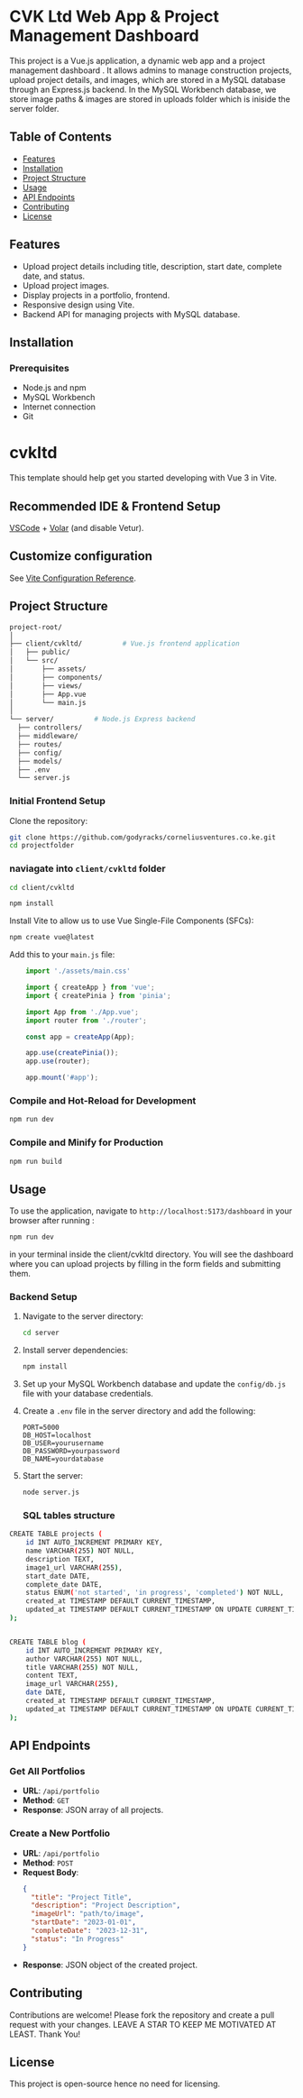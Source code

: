 # CVK Ltd  Web App & Project Management Dashboard

This project is a Vue.js application, a dynamic web app and  a project management dashboard . It allows admins to manage construction projects, upload project details, and images, which are stored in a MySQL database through an Express.js backend. In the MySQL Workbench database, we store image paths & images are stored in uploads folder which is iniside the server folder.


## Table of Contents
- [Features](#features)
- [Installation](#installation)
- [Project Structure](#project-structure)
- [Usage](#usage)
- [API Endpoints](#api-endpoints)
- [Contributing](#contributing)
- [License](#license)

## Features
- Upload project details including title, description, start date, complete date, and status.
- Upload project images.
- Display projects in a portfolio, frontend.
- Responsive design using Vite.
- Backend API for managing projects with MySQL database.

## Installation

### Prerequisites
- Node.js and npm
- MySQL Workbench
- Internet connection
- Git

# cvkltd

This template should help get you started developing with Vue 3 in Vite.

## Recommended IDE  & Frontend Setup

[VSCode](https://code.visualstudio.com/) + [Volar](https://marketplace.visualstudio.com/items?itemName=Vue.volar) (and disable Vetur).

## Customize configuration

See [Vite Configuration Reference](https://vitejs.dev/config/).


## Project Structure
  ```sh
project-root/
│
├── client/cvkltd/          # Vue.js frontend application
│   ├── public/
│   └── src/
│       ├── assets/
│       ├── components/
│       ├── views/
│       ├── App.vue
│       └── main.js
│
└── server/          # Node.js Express backend
    ├── controllers/
    ├── middleware/
    ├── routes/
    ├── config/
    ├── models/
    ├── .env
    └── server.js
```
### Initial Frontend Setup
 Clone the repository:

```sh
git clone https://github.com/godyracks/corneliusventures.co.ke.git
cd projectfolder
```

### naviagate into  ```client/cvkltd``` folder 
```sh
cd client/cvkltd
 ``` 
  

```sh
npm install
```
Install Vite to  allow us to use Vue Single-File Components (SFCs):

 ```sh
npm create vue@latest
 ```

Add this to your `main.js` file:
```js
    import './assets/main.css'

    import { createApp } from 'vue';
    import { createPinia } from 'pinia';

    import App from './App.vue';
    import router from './router';

    const app = createApp(App);

    app.use(createPinia());
    app.use(router);

    app.mount('#app');
```

### Compile and Hot-Reload for Development

```sh
npm run dev
```

### Compile and Minify for Production

```sh
npm run build
```


## Usage
To use the application, navigate to `http://localhost:5173/dashboard`  in your browser after running :
```sh 
npm run dev 
``` 
in your terminal inside the client/cvkltd directory.  You will see the dashboard where you can upload projects by filling in the form fields and submitting them.


### Backend Setup

1. Navigate to the server directory:
    ```sh
    cd server
    ```

2. Install server dependencies:
    ```sh
    npm install
    ```

3. Set up your MySQL Workbench database and update the `config/db.js` file with your database credentials.

4. Create a `.env` file in the server directory and add the following:
    ```env
    PORT=5000
    DB_HOST=localhost
    DB_USER=yourusername
    DB_PASSWORD=yourpassword
    DB_NAME=yourdatabase
    ```

5. Start the server:
    ```sh
    node server.js
    ```
    ### SQL tables structure
```sh
CREATE TABLE projects (
    id INT AUTO_INCREMENT PRIMARY KEY,
    name VARCHAR(255) NOT NULL,
    description TEXT,
    image1_url VARCHAR(255),
    start_date DATE,
    complete_date DATE,
    status ENUM('not started', 'in progress', 'completed') NOT NULL,
    created_at TIMESTAMP DEFAULT CURRENT_TIMESTAMP,
    updated_at TIMESTAMP DEFAULT CURRENT_TIMESTAMP ON UPDATE CURRENT_TIMESTAMP
);


CREATE TABLE blog (
    id INT AUTO_INCREMENT PRIMARY KEY,
    author VARCHAR(255) NOT NULL,
    title VARCHAR(255) NOT NULL,
    content TEXT,
    image_url VARCHAR(255),
    date DATE,
    created_at TIMESTAMP DEFAULT CURRENT_TIMESTAMP,
    updated_at TIMESTAMP DEFAULT CURRENT_TIMESTAMP ON UPDATE CURRENT_TIMESTAMP
);

```



## API Endpoints
### Get All Portfolios
- **URL**: `/api/portfolio`
- **Method**: `GET`
- **Response**: JSON array of all projects.

### Create a New Portfolio
- **URL**: `/api/portfolio`
- **Method**: `POST`
- **Request Body**: 
    ```json
    {
      "title": "Project Title",
      "description": "Project Description",
      "imageUrl": "path/to/image",
      "startDate": "2023-01-01",
      "completeDate": "2023-12-31",
      "status": "In Progress"
    }
    ```
- **Response**: JSON object of the created project.

## Contributing
Contributions are welcome! Please fork the repository and create a pull request with your changes. LEAVE A STAR TO KEEP ME MOTIVATED AT LEAST. Thank You!

## License
This project is open-source hence no need for licensing.
